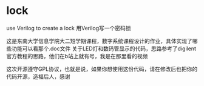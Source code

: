 # lock
use Verilog to create a lock  用Verilog写一个密码锁

这是东南大学信息学院大二短学期课程，数字系统课程设计的作业，具体实现了哪些功能可以看那个.doc文件
关于LED灯和数码管显示的代码，思路参考了digilent官方教程的思路，他们在b站上就有号，我是在那里看的视频

这次开源遵守GPL协议，也就是说，如果你想使用这份代码，请在修改后也把你的代码开源，造福后人，感谢
